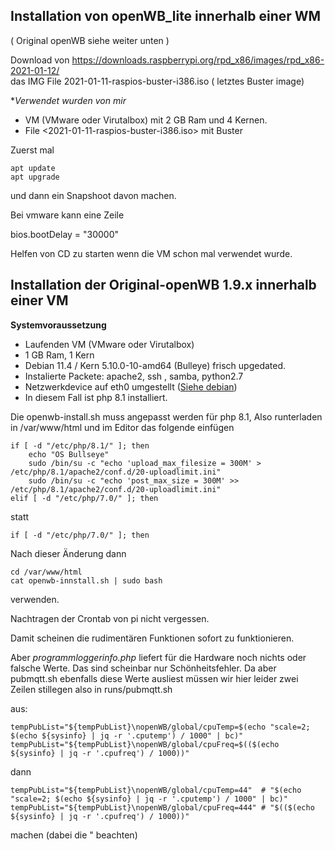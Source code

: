## Installation von openWB_lite innerhalb einer WM ##
( Original openWB siehe weiter unten )

Download von https://downloads.raspberrypi.org/rpd_x86/images/rpd_x86-2021-01-12/   
das IMG File 2021-01-11-raspios-buster-i386.iso ( letztes Buster image)

**Verwendet wurden von mir*
- VM (VMware oder Virutalbox) mit 2 GB Ram und 4 Kernen.
- File <2021-01-11-raspios-buster-i386.iso> mit Buster 

Zuerst mal 
```
apt update 
apt upgrade 
```
und dann ein Snapshoot davon machen.



Bei vmware kann eine Zeile 

bios.bootDelay = "30000" 

Helfen von CD zu starten wenn die VM schon mal verwendet wurde.



## Installation der Original-openWB 1.9.x innerhalb einer VM ##

**Systemvoraussetzung**
- Laufenden VM (VMware oder Virutalbox)
- 1 GB Ram, 1 Kern
- Debian 11.4 / Kern 5.10.0-10-amd64  (Bulleye) frisch upgedated.
- Instalierte Packete:  apache2, ssh , samba, python2.7 
- Netzwerkdevice auf eth0 umgestellt ([Siehe debian](debian.md))
- In diesem Fall ist php 8.1 installiert.

Die openwb-install.sh muss angepasst werden für php 8.1, Also runterladen in /var/www/html und im Editor das folgende einfügen

```
if [ -d "/etc/php/8.1/" ]; then
	echo "OS Bullseye"
	sudo /bin/su -c "echo 'upload_max_filesize = 300M' > /etc/php/8.1/apache2/conf.d/20-uploadlimit.ini"
	sudo /bin/su -c "echo 'post_max_size = 300M' >> /etc/php/8.1/apache2/conf.d/20-uploadlimit.ini"
elif [ -d "/etc/php/7.0/" ]; then
```

statt 

``` 
if [ -d "/etc/php/7.0/" ]; then
``` 

Nach dieser Änderung dann 

```
cd /var/www/html
cat openwb-innstall.sh | sudo bash 
```

verwenden.

Nachtragen der Crontab von pi nicht vergessen.

Damit scheinen die rudimentären Funktionen sofort zu funktionieren.

Aber *programmloggerinfo.php* liefert für die Hardware noch nichts oder falsche Werte. Das sind scheinbar nur Schönheitsfehler.
Da aber pubmqtt.sh ebenfalls diese Werte ausliest müssen wir hier leider zwei Zeilen stillegen
also in runs/pubmqtt.sh 

aus:

```
tempPubList="${tempPubList}\nopenWB/global/cpuTemp=$(echo "scale=2; $(echo ${sysinfo} | jq -r '.cputemp') / 1000" | bc)"
tempPubList="${tempPubList}\nopenWB/global/cpuFreq=$(($(echo ${sysinfo} | jq -r '.cpufreq') / 1000))"
```
dann
```
tempPubList="${tempPubList}\nopenWB/global/cpuTemp=44"  # "$(echo "scale=2; $(echo ${sysinfo} | jq -r '.cputemp') / 1000" | bc)"
tempPubList="${tempPubList}\nopenWB/global/cpuFreq=444" # "$(($(echo ${sysinfo} | jq -r '.cpufreq') / 1000))"
```
machen (dabei die " beachten)

